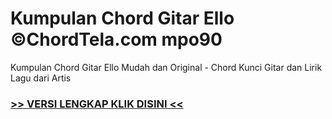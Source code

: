 
 # Kumpulan Chord Gitar Ello ©ChordTela.com mpo90


Kumpulan Chord Gitar Ello Mudah dan Original - Chord Kunci Gitar dan Lirik Lagu dari Artis

###  <a href="https://shortlighzx.web.app?sq=Kumpulan Chord Gitar Ello ©ChordTela.com"> >> VERSI LENGKAP KLIK DISINI << </a>
